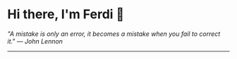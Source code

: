 <h1>Hi there, I'm Ferdi 👋</h1>

<p><em>
  "A mistake is only an error, it becomes a mistake when you fail to correct it." — John Lennon
</em></p>

---
